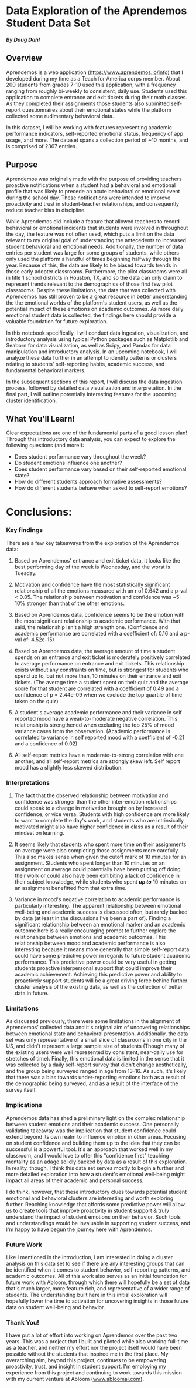 # Data Exploration of the Aprendemos Student Data Set

***By Doug Dahl***


## Overview

Aprendemos is a web application (https://www.aprendemos.io/info) that I developed during my time as a Teach for America corps member. About 200 students from grades 7-10 used this application, with a frequency ranging from roughly bi-weekly to consistent, daily use. Students used this application to complete entrance and exit tickets during their math classes. As they completed their assignments those students also submitted self-report questionnaires about their emotional states while the platform collected some rudimentary behavioral data. 

In this dataset, I will be working with features representing academic performance indicators, self-reported emotional status, frequency of app usage, and more. The dataset spans a collection period of ~10 months, and is comprised of 2367 entries.


## Purpose

Aprendemos was originally made with the purpose of providing teachers proactive notifications when a student had a behavioral and emotional profile that was likely to precede an acute behavioral or emotional event during the school day. These notifications were intended to improve proactivity and trust in student-teacher relationships, and consequently reduce teacher bias in discipline. 

While Aprendemos did include a feature that allowed teachers to record behavioral or emotional incidents that students were involved in throughout the day, the feature was not often used, which puts a limit on the data relevant to my original goal of understanding the antecedents to increased student behavioral and emotional needs. Additionally, the number of data entries per student was large for some groups of students, while others only used the platform a handful of times beginning halfway through the year. Because of this, the data are likely to be biased towards trends in those early adopter classrooms. Furthermore, the pilot classrooms were all in title 1 school districts in Houston, TX, and so the data can only claim to represent trends relevant to the demographics of those first few pilot classrooms. Despite these limitations, the data that was collected with Aprendemos has still proven to be a great resource in better understanding the the emotional worlds of the platform's student users, as well as the potential impact of these emotions on academic outcomes. As more daily emotional student data is collected, the findings here should provide a valuable foundation for future exploration.

In this notebook specifically, I will conduct data ingestion, visualization, and introductory analysis using typical Python packages such as Matplotlib and Seaborn for data visualization, as well as Scipy, and Pandas for data manipulation and introductory analysis. In an upcoming notebook, I will analyze these data further in an attempt to identify patterns or clusters relating to students' self-reporting habits, academic success, and fundamental behavioral markers.

In the subsequent sections of this report, I will discuss the data ingestion process, followed by detailed data visualization and interpretation. In the final part, I will outline potentially interesting features for the upcoming cluster identification.


## What You'll Learn!

Clear expectations are one of the fundamental parts of a good lesson plan! Through this introductory data analysis, you can expect to explore the following questions (and more!):

   - Does student performance vary throughout the week?
   - Do student emotions influence one another? 
   - Does student performance vary based on their self-reported emotional state?
   - How do different students approach formative assessments?
   - How do different students behave when asked to self-report emotions?
   

   
# Conclusions:

### Key findings

There are a few key takeaways from the exploration of the Aprendemos data:

1. Based on Aprendemos' entrance and exit ticket data, it looks like the best performing day of the week is Wednesday, and the worst is Tuesday.

2. Motivation and confidence have the most statistically significant relationship of all the emotions measured with an r of 0.642 and a p-val < 0.05. The relationship between motivation and confidence was ~5-10% stronger than that of the other emotions. 

3. Based on Aprendemos data, confidence seems to be the emotion with the most significant relationship to academic performance. With that said, the relationship isn't a high strength one. (Confidence and academic performance are correlated with a coefficient of:  0.16 and a p-val of:  4.52e-15)

4. Based on Aprendemos data, the average amount of time a student spends on an entrance and exit ticket is moderately positively correlated to average performance on entrance and exit tickets. This relationship exists without any constraints on time, but is strongest for students who spend up to, but not more than, 10 minutes on their entrance and exit tickets. (The average time a student spent on their quiz and the average score for that student are correlated with a coefficient of  0.49  and a confidence of p =  2.44e-09  when we exclude the top quartile of time taken on the quiz)

5. A student's average academic performance and their variance in self reported mood have a weak-to-moderate negative correlation. This relationship is strengthened when excluding the top 25% of mood variance cases from the observation. (Academic performance is correlated to variance in self reported mood with a coefficient of  -0.21 and a confidence of  0.02)

6. All self-report metrics have a moderate-to-strong correlation with one another, and all self-report metrics are strongly skew left. Self report mood has a slightly less skewed distribution.

### Interpretations

1. The fact that the observed relationship between motivation and confidence was stronger than the other inter-emotion relationships could speak to a change in motivation brought on by increased confidence, or vice versa. Students with high confidence are more likely to want to complete the day's work, and students who are intrinsically motivated might also have higher confidence in class as a result of their mindset on learning.

2. It seems likely that students who spent more time on their assignments on average were also completing those assignments more carefully. This also makes sense when given the cutoff mark of 10 minutes for an assignment. Students who spent longer than 10 minutes on an assignment on average could potentially have been putting off doing their work or could also have been exhibiting a lack of confidence in their subject knowledge, while students who spent ***up to*** 10 minutes on an assignment benefitted from that extra time.

3. Variance in mood's negative correlation to academic performance is particularly interesting. The apparent relationship between emotional well-being and academic success is discussed often, but rarely backed by data (at least in the discussions I've been a part of). Finding a significant relationship between an emotional marker and an academic outcome here is a really encouraging prompt to further explore the relationships between emotions and academic outcomes. This relationship between mood and academic performance is also interesting because it means more generally that simple self-report data could have some predictive power in regards to future student academic performance. This predictive power could be very useful in getting students proactive interpersonal support that could improve their academic achievement. Achieving this predictive power and ability to proactively support students will be a great driving force behind further cluster analysis of the existing data, as well as the collection of better data in future.

### Limitations

As discussed previously, there were some limitations in the alignment of Aprendemos' collected data and it's original aim of uncovering relationships between emotional state and behavioral presentation. Additionally, the data set was only representative of a small slice of classrooms in one city in the US, and didn't represent a large sample size of students (Though many of the existing users were well represented by consistent, near-daily use for stretches of time). Finally, this emotional data is limited in the sense that it was collected by a daily self-report survey that didn't change aesthetically, and the group being surveyed ranged in age from 13-16. As such, it's likely that there was a bias towards under-reporting emotions both as a result of the demographic being surveyed, and as a result of the interface of the survey itself.

### Implications

Aprendemos data has shed a preliminary light on the complex relationship between student emotions and their academic success. One personally validating takeaway was the implication that student confidence  could extend beyond its own realm to influence emotion in other areas. Focusing on student confidence and building them up to the idea that they can be successful is a powerful tool. It's an approach that worked well in my classroom, and I would love to offer this "confidence first" teaching mentality as an adage solidly backed by data as a result of this exploration. In reality, though, I think this data set serves mostly to begin a further and more detailed exploration into how a student's emotional well-being might impact all areas of their academic and personal success. 

I do think, however, that these introductory clues towards potential student emotional and behavioral clusters are interesting and worth exploring further. Reaching knowledge that affords some predictive power will allow us to create tools that improve proactivity in student support & truly understand the impact of student emotions on their behavior. Such tools and understandings would be invaluable in supporting student success, and I'm happy to have begun the journey here with Aprendemos.


### Future Work

Like I mentioned in the introduction, I am interested in doing a cluster analysis on this data set to see if there are any interesting groups that can be identified when it comes to student behavior, self-reporting patterns, and academic outcomes. All of this work also serves as an initial foundation for future work with Abloom, through which there will hopefully be a set of data that's much larger, more feature rich, and representative of a wider range of students. The understanding built here in this initial exploration will hopefully lower the time to activation for uncovering insights in those future data on student well-being and behavior.


### Thank You!

I have put a lot of effort into working on Aprendemos over the past two years. This was a project that I built and piloted while also working full-time as a teacher, and neither my effort nor the project itself would have been possible without the students that inspired me in the first place. My overarching aim, beyond this project, continues to be empowering proactivity, trust, and insight in student support. I'm employing my experience from this project and continuing to work towards this mission with my current venture at Abloom (www.abloomai.com).
